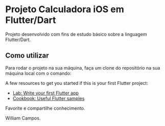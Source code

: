 # Projeto Calculadora iOS em Flutter/Dart
  

Projeto desenvolvido com fins de estudo básico sobre a linguagem Flutter/Dart.

## Como utilizar

Para rodar o projeto na sua máquina, faça um clone do repositório na sua máquina local com o comando:


A few resources to get you started if this is your first Flutter project:

- [Lab: Write your first Flutter app](https://flutter.dev/docs/get-started/codelab)
- [Cookbook: Useful Flutter samples](https://flutter.dev/docs/cookbook)

Favorite e compartilhe conhecimento.

William Campos.
